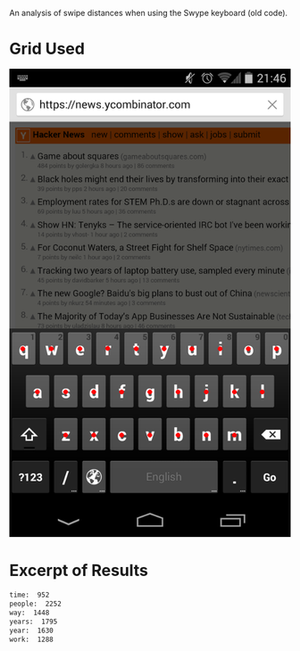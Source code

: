 An analysis of swipe distances when using the Swype keyboard (old code).

# Grid Used
![grid](grid.png)

# Excerpt of Results

```
time:  952
people:  2252
way:  1448
years:  1795
year:  1630
work:  1288
```
